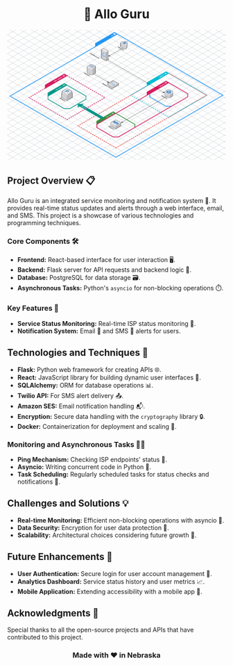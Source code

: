 <h1 align="center">
🐸 Allo Guru 
</h1>

<p align="center">
  <img src="https://raw.githubusercontent.com/ecthelionvi/Images/main/Allo-Guru-infra.png" alt="Allo Guru">
</p>

## Project Overview 📋
Allo Guru is an integrated service monitoring and notification system 🚨. It provides real-time status updates and alerts through a web interface, email, and SMS. This project is a showcase of various technologies and programming techniques.

### Core Components 🛠️
- **Frontend:** React-based interface for user interaction 🖥️.
- **Backend:** Flask server for API requests and backend logic 🧠.
- **Database:** PostgreSQL for data storage 🗃️.
- **Asynchronous Tasks:** Python's `asyncio` for non-blocking operations ⏱️.

### Key Features 🔑
- **Service Status Monitoring:** Real-time ISP status monitoring 📡.
- **Notification System:** Email 📧 and SMS 📱 alerts for users.

## Technologies and Techniques 🧪
- **Flask:** Python web framework for creating APIs 🌐.
- **React:** JavaScript library for building dynamic user interfaces 🔧.
- **SQLAlchemy:** ORM for database operations 📊.
- **Twilio API:** For SMS alert delivery 📤.
- **Amazon SES:** Email notification handling 📬.
- **Encryption:** Secure data handling with the `cryptography` library 🔒.
- **Docker:** Containerization for deployment and scaling 🐳.

### Monitoring and Asynchronous Tasks 🕵️‍♂️
- **Ping Mechanism:** Checking ISP endpoints' status 🏓.
- **Asyncio:** Writing concurrent code in Python 🐍.
- **Task Scheduling:** Regularly scheduled tasks for status checks and notifications 📅.

## Challenges and Solutions 💡
- **Real-time Monitoring:** Efficient non-blocking operations with asyncio 🚀.
- **Data Security:** Encryption for user data protection 🔐.
- **Scalability:** Architectural choices considering future growth 🌱.

## Future Enhancements 🔮
- **User Authentication:** Secure login for user account management 🔑.
- **Analytics Dashboard:** Service status history and user metrics 📈.
- **Mobile Application:** Extending accessibility with a mobile app 📲.

## Acknowledgments 🙏
Special thanks to all the open-source projects and APIs that have contributed to this project.

<h3 align="center">
Made with ❤️  in Nebraska
</h3>
